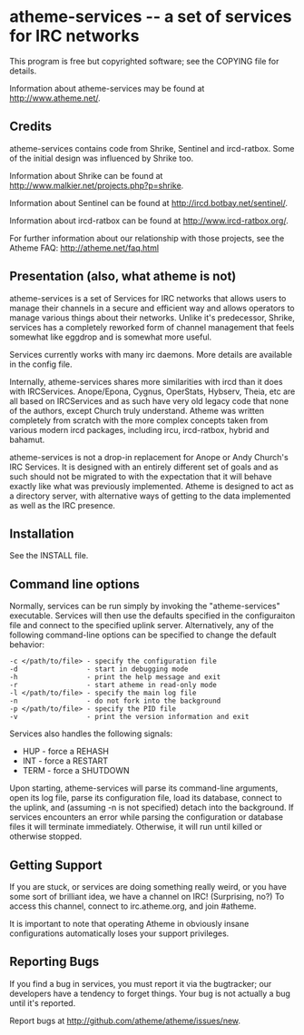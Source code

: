 # atheme-services -- a set of services for IRC networks

This program is free but copyrighted software; see the COPYING file for
details.

Information about atheme-services may be found at http://www.atheme.net/.

## Credits

atheme-services contains code from Shrike, Sentinel and ircd-ratbox. 
Some of the initial design was influenced by Shrike too.

Information about Shrike can be found at http://www.malkier.net/projects.php?p=shrike.

Information about Sentinel can be found at http://ircd.botbay.net/sentinel/.

Information about ircd-ratbox can be found at http://www.ircd-ratbox.org/.

For further information about our relationship with those projects, see 
the Atheme FAQ: http://atheme.net/faq.html

## Presentation (also, what atheme is not)

atheme-services is a set of Services for IRC networks that allows users to
manage their channels in a secure and efficient way and allows operators to
manage various things about their networks. Unlike it's predecessor, Shrike,
services has a completely reworked form of channel management that feels 
somewhat like eggdrop and is somewhat more useful.

Services currently works with many irc daemons. More details are 
available in the config file.

Internally, atheme-services shares more similarities with ircd than it 
does with IRCServices. Anope/Epona, Cygnus, OperStats, Hybserv, Theia, etc
are all based on IRCServices and as such have very old legacy code that 
none of the authors, except Church truly understand. Atheme was written 
completely from scratch with the more complex concepts taken from 
various modern ircd packages, including ircu, ircd-ratbox, hybrid and 
bahamut.

atheme-services is not a drop-in replacement for Anope or Andy Church's IRC 
Services. It is designed with an entirely different set of goals and as 
such should not be migrated to with the expectation that it will behave 
exactly like what was previously implemented. Atheme is designed to act 
as a directory server, with alternative ways of getting to the data 
implemented as well as the IRC presence.

## Installation

See the INSTALL file.

## Command line options

Normally, services can be run simply by invoking the "atheme-services" 
executable.  Services will then use the defaults specified in the 
configuraiton file and connect to the specified uplink server. 
Alternatively, any of the following command-line options can be 
specified to change the default behavior:

```
-c </path/to/file> - specify the configuration file
-d                 - start in debugging mode
-h                 - print the help message and exit
-r                 - start atheme in read-only mode
-l </path/to/file> - specify the main log file
-n                 - do not fork into the background
-p </path/to/file> - specify the PID file
-v                 - print the version information and exit
```

Services also handles the following signals:

* HUP  - force a REHASH
* INT  - force a RESTART
* TERM - force a SHUTDOWN

Upon starting, atheme-services will parse its command-line arguments, 
open its log file, parse its configuration file, load its database, 
connect to the uplink, and (assuming -n is not specified) detach into 
the background.  If services encounters an error while parsing the 
configuration or database files it will terminate immediately. 
Otherwise, it will run until killed or otherwise stopped.

## Getting Support

If you are stuck, or services are doing something really weird, or you have
some sort of brilliant idea, we have a channel on IRC! (Surprising, no?)
To access this channel, connect to irc.atheme.org, and join #atheme.

It is important to note that operating Atheme in obviously insane
configurations automatically loses your support privileges.

## Reporting Bugs

If you find a bug in services, you must report it via the bugtracker; 
our developers have a tendency to forget things. Your bug is not 
actually a bug until it's reported.

Report bugs at <http://github.com/atheme/atheme/issues/new>.
